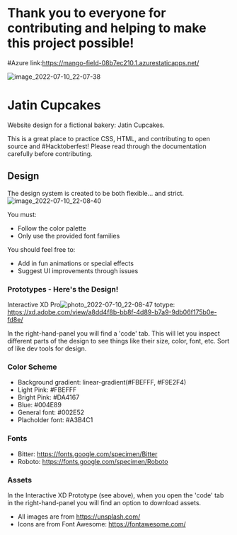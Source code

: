 # Thank you to everyone for contributing and helping to make this project possible!
 

#Azure link:https://mango-field-08b7ec210.1.azurestaticapps.net/

![image_2022-07-10_22-07-38](https://user-images.githubusercontent.com/78365925/178153759-f76c9f25-91aa-43e1-916b-98f558e5befe.png)


# Jatin Cupcakes
Website design for a fictional bakery: Jatin Cupcakes. 

This is a great place to practice CSS, HTML, and contributing to open source and #Hacktoberfest! Please read through the documentation carefully before contributing. 

## Design
The design system is created to be both flexible... and strict. 
![image_2022-07-10_22-08-40](https://user-images.githubusercontent.com/78365925/178153819-3afa2f45-3335-41fd-a5e4-3c9e7ea65b71.png)


You must: 
* Follow the color palette
* Only use the provided font families

You should feel free to: 
* Add in fun animations or special effects
* Suggest UI improvements through issues

### Prototypes - Here's the Design!
Interactive XD Pro![photo_2022-07-10_22-08-47](https://user-images.githubusercontent.com/78365925/178153824-0b106aa9-b6d3-4854-976d-a75d882eb608.jpg)
totype: https://xd.adobe.com/view/a8dd4f8b-bb8f-4d89-b7a9-9db06f175b0e-fd8e/

In the right-hand-panel you will find a 'code' tab. This will let you inspect different parts of the design to see things like their size, color, font, etc. Sort of like dev tools for design.

### Color Scheme
* Background gradient: linear-gradient(#FBEFFF, #F9E2F4) 
* Light Pink: #FBEFFF 
* Bright Pink: #DA4167 
* Blue: #004E89 
* General font: #002E52
* Placholder font: #A3B4C1

### Fonts
* Bitter: https://fonts.google.com/specimen/Bitter
* Roboto: https://fonts.google.com/specimen/Roboto

### Assets 
In the Interactive XD Prototype (see above), when you open the 'code' tab in the right-hand-panel you will find an option to download assets. 
* All images are from https://unsplash.com/
* Icons are from Font Awesome: https://fontawesome.com/

